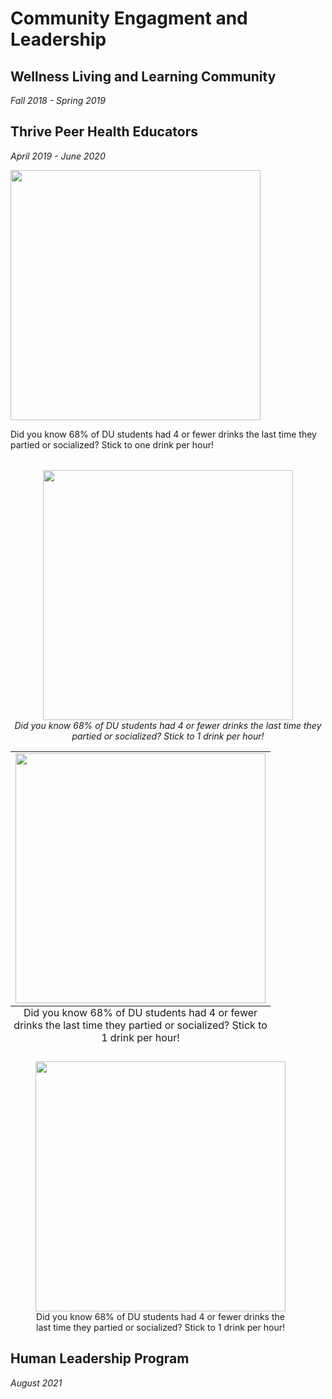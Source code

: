 # Community Engagment and Leadership
## Wellness Living and Learning Community
<i>Fall 2018 - Spring 2019</i>
## Thrive Peer Health Educators
<i>April 2019 - June 2020</i>

<table style="width:400;">
   <tr><img src="https://user-images.githubusercontent.com/91146906/151018455-c85f1384-062c-466b-ac52-d338eb03a261.jpg" width="400">
      <p>Did you know 68% of DU students had 4 or fewer drinks the last time they partied or socialized? Stick to one drink per hour!</p>
   </tr>
</table>

<p align="center">
   <img src="https://user-images.githubusercontent.com/91146906/151018455-c85f1384-062c-466b-ac52-d338eb03a261.jpg" width="400">
   <br><em wrap="hard">Did you know 68% of DU students had 4 or fewer drinks the last time they partied or socialized? Stick to 1 drink per hour!</em>
</p>
                                                                                                                               

<table class="image" cellspacing="0" cellpadding="0">
  <caption align="bottom">Did you know 68% of DU students had 4 or fewer drinks the last time they partied or socialized? Stick to 1 drink per hour!</caption>
  <tr><td><img src="https://user-images.githubusercontent.com/91146906/151018455-c85f1384-062c-466b-ac52-d338eb03a261.jpg" width="400"></td></tr>
</table>

<figure style="width:400;">
  <img src="https://user-images.githubusercontent.com/91146906/151018455-c85f1384-062c-466b-ac52-d338eb03a261.jpg" width="400">
  <figcaption style="text-align: center">Did you know 68% of DU students had 4 or fewer drinks the last time they partied or socialized? Stick to 1 drink per hour!</figcaption>
</figure>

## Human Leadership Program
<i>August 2021</i>
